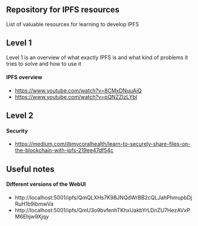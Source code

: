 ## Repository for IPFS resources
List of valuable resources for learning to develop IPFS

## Level 1
Level 1 is an overview of what exactly IPFS is and what kind of problems it tries to solve and how to use it

#### IPFS overview
- https://www.youtube.com/watch?v=8CMxDNuuAiQ
- https://www.youtube.com/watch?v=pQNZZIzLYbI

## Level 2

#### Security
- https://medium.com/@mycoralhealth/learn-to-securely-share-files-on-the-blockchain-with-ipfs-219ee47df54c

## Useful notes

#### Different versions of the WebUI
- http://localhost:5001/ipfs/QmQLXHs7K98JNQdWrBB2cQLJahPhmupbDjRuH1b9ibmwVa
- http://localhost:5001/ipfs/QmU3o9bvfenhTKhxUakbYrLDnZU7HezAVxPM6Ehjw9Xjqy
